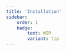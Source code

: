 ```yaml
---
title: 'Installation'
sidebar:
    order: 1
    badge:
        text: WIP
        variant: tip
---
```


